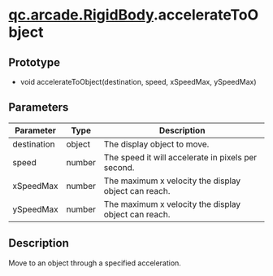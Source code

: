 # [qc.arcade.RigidBody](../RigidBody.md).accelerateToObject

## Prototype
* void accelerateToObject(destination, speed, xSpeedMax, ySpeedMax)

## Parameters
| Parameter | Type | Description |
| ------------- | ------------- | -------------|
| destination | object | The display object to move. |
| speed | number | The speed it will accelerate in pixels per second. |
| xSpeedMax | number | The maximum x velocity the display object can reach. |
| ySpeedMax | number | The maximum x velocity the display object can reach. |

## Description
Move to an object through a specified acceleration.


